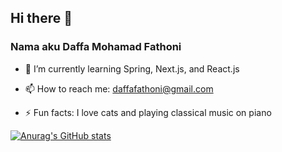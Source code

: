 ## Hi there 👋
### Nama aku Daffa Mohamad Fathoni

<!-- - 🔭 I’m currently working on -->
- 🌱 I’m currently learning Spring, Next.js, and React.js
<!-- - 👯 I’m looking to collaborate on ... -->
- 📫 How to reach me: daffafathoni@gmail.com
  
- ⚡ Fun facts: I love cats and playing classical music on piano

[![Anurag's GitHub stats](https://github-readme-stats.vercel.app/api?username=fathonidf)](https://github.com/anuraghazra/github-readme-stats)
